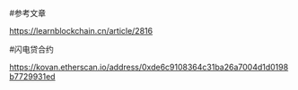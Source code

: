 #参考文章

https://learnblockchain.cn/article/2816

#闪电贷合约

https://kovan.etherscan.io/address/0xde6c9108364c31ba26a7004d1d0198b7729931ed

